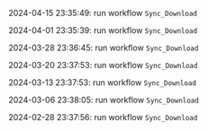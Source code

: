 2024-04-15 23:35:49: run workflow `Sync_Download` 

2024-04-01 23:35:39: run workflow `Sync_Download` 

2024-03-28 23:36:45: run workflow `Sync_Download` 

2024-03-20 23:37:53: run workflow `Sync_Download` 

2024-03-13 23:37:53: run workflow `Sync_Download` 

2024-03-06 23:38:05: run workflow `Sync_Download` 

2024-02-28 23:37:56: run workflow `Sync_Download` 


